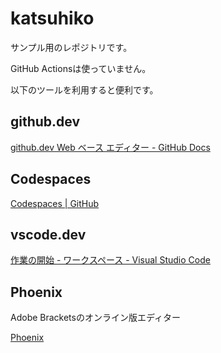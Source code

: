 # katsuhiko

サンプル用のレポジトリです。

GitHub Actionsは使っていません。

以下のツールを利用すると便利です。

## github.dev 

[github.dev Web ベース エディター - GitHub Docs](https://docs.github.com/ja/codespaces/the-githubdev-web-based-editor) 

## Codespaces

[Codespaces | GitHub](https://github.co.jp/features/codespaces) 

## vscode.dev 

[作業の開始 - ワークスペース - Visual Studio Code](https://vscode.dev/) 

## Phoenix

Adobe Bracketsのオンライン版エディター

[Phoenix](https://phcode.dev/) 